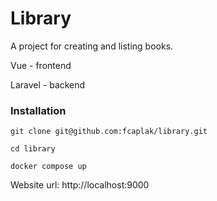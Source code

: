 # Library

A project for creating and listing books.


Vue - frontend

Laravel - backend


### Installation

`git clone git@github.com:fcaplak/library.git`

`cd library`

`docker compose up`

Website url: http://localhost:9000

